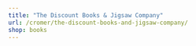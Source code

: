 ```yaml
---
title: "The Discount Books & Jigsaw Company"
url: /cromer/the-discount-books-and-jigsaw-company/
shop: books
---
```

